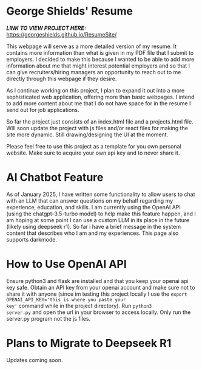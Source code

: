 # George Shields' Resume 

***LINK TO VIEW PROJECT HERE:***
https://georgeshields.github.io/ResumeSite/

This webpage will serve as a more detailed version of my resume. It contains more information than what is given in my PDF file that I submit to employers. I decided to make this because I wanted to be able to add more information about me that might interest potential employers and so that I can give recruiters/hiring managers an opportunity to reach out to me directly through this webpage if they desire. 

As I continue working on this project, I plan to expand it out into a more sophisticated web application, offering more than basic webpages. I intend to add more content about me that I do not have space for in the resume I send out for job applications. 

So far the project just consists of an index.html file and a projects.html file. Will soon update the project with js files and/or react files for making the site more dynamic. Still drawing/designing the UI at the moment.

Please feel free to use this project as a template for you own personal website. Make sure to acquire your own api key and to never share it. 

# AI Chatbot Feature
As of January 2025, I have written some functionality to allow users to chat with an LLM that can answer questions on my behalf regarding my experience, education, and skills. I am currently using the OpenAI API (using the chatgpt-3.5-turbo model) to help make this feature happen, and I am hoping at some point I can use a custom LLM in its place in the future (likely using deepseek r1). So far i have a brief message in the system content that describes who I am and my experiences. This page also supports darkmode.

# How to Use OpenAI API 
Ensure python3 and flask are installed and that you keep your openai api key safe. Obtain an API key from your openai account and make sure not to share it with anyone (since im testing this project locally I use the <code>export OPENAI_API_KEY='this is where you paste your key'</code> command while in the project directory). Run <code>python3 server.py</code> and open the url in your browser to access locally. Only run the server.py program not the js files.

# Plans to Migrate to Deepseek R1
Updates coming soon.